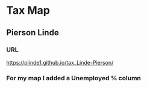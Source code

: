 # Tax Map
## Pierson Linde 

### URL
<https://plinde1.github.io/tax_Linde-Pierson/>

### For my map I added a Unemployed % column
